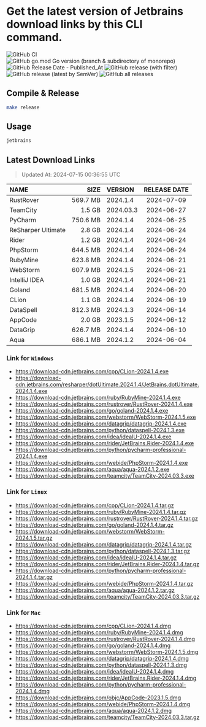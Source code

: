 # Get the latest version of Jetbrains download links by this CLI command.

![GitHub CI](https://github.com/designinlife/jetbrains/actions/workflows/ci.yml/badge.svg)
![GitHub go.mod Go version (branch & subdirectory of monorepo)](https://img.shields.io/github/go-mod/go-version/designinlife/jetbrains/master)
![GitHub Release Date - Published_At](https://img.shields.io/github/release-date/designinlife/jetbrains)
![GitHub release (with filter)](https://img.shields.io/github/v/release/designinlife/jetbrains)
![GitHub release (latest by SemVer)](https://img.shields.io/github/downloads/designinlife/jetbrains/v1.1.10/total)
![GitHub all releases](https://img.shields.io/github/downloads/designinlife/jetbrains/total)

## Compile & Release

```bash
make release
```

## Usage

```bash
jetbrains
```

## Latest Download Links

> Updated At: 2024-07-15 00:36:55 UTC

| NAME | SIZE | VERSION | RELEASE DATE |
| :-- | --: | :-- | :--: |
| RustRover | 569.7 MB | 2024.1.4 | 2024-07-09 |
| TeamCity | 1.5 GB | 2024.03.3 | 2024-06-27 |
| PyCharm | 750.6 MB | 2024.1.4 | 2024-06-25 |
| ReSharper Ultimate | 2.8 GB | 2024.1.4 | 2024-06-24 |
| Rider | 1.2 GB | 2024.1.4 | 2024-06-24 |
| PhpStorm | 644.5 MB | 2024.1.4 | 2024-06-24 |
| RubyMine | 623.8 MB | 2024.1.4 | 2024-06-21 |
| WebStorm | 607.9 MB | 2024.1.5 | 2024-06-21 |
| IntelliJ IDEA | 1.0 GB | 2024.1.4 | 2024-06-21 |
| Goland | 681.5 MB | 2024.1.4 | 2024-06-20 |
| CLion | 1.1 GB | 2024.1.4 | 2024-06-19 |
| DataSpell | 812.3 MB | 2024.1.3 | 2024-06-14 |
| AppCode | 2.0 GB | 2023.1.5 | 2024-06-12 |
| DataGrip | 626.7 MB | 2024.1.4 | 2024-06-10 |
| Aqua | 686.1 MB | 2024.1.2 | 2024-06-04 |

### Link for `Windows`

* <https://download-cdn.jetbrains.com/cpp/CLion-2024.1.4.exe>
* <https://download-cdn.jetbrains.com/resharper/dotUltimate.2024.1.4/JetBrains.dotUltimate.2024.1.4.exe>
* <https://download-cdn.jetbrains.com/ruby/RubyMine-2024.1.4.exe>
* <https://download-cdn.jetbrains.com/rustrover/RustRover-2024.1.4.exe>
* <https://download-cdn.jetbrains.com/go/goland-2024.1.4.exe>
* <https://download-cdn.jetbrains.com/webstorm/WebStorm-2024.1.5.exe>
* <https://download-cdn.jetbrains.com/datagrip/datagrip-2024.1.4.exe>
* <https://download-cdn.jetbrains.com/python/dataspell-2024.1.3.exe>
* <https://download-cdn.jetbrains.com/idea/ideaIU-2024.1.4.exe>
* <https://download-cdn.jetbrains.com/rider/JetBrains.Rider-2024.1.4.exe>
* <https://download-cdn.jetbrains.com/python/pycharm-professional-2024.1.4.exe>
* <https://download-cdn.jetbrains.com/webide/PhpStorm-2024.1.4.exe>
* <https://download-cdn.jetbrains.com/aqua/aqua-2024.1.2.exe>
* <https://download-cdn.jetbrains.com/teamcity/TeamCity-2024.03.3.exe>

### Link for `Linux`

* <https://download-cdn.jetbrains.com/cpp/CLion-2024.1.4.tar.gz>
* <https://download-cdn.jetbrains.com/ruby/RubyMine-2024.1.4.tar.gz>
* <https://download-cdn.jetbrains.com/rustrover/RustRover-2024.1.4.tar.gz>
* <https://download-cdn.jetbrains.com/go/goland-2024.1.4.tar.gz>
* <https://download-cdn.jetbrains.com/webstorm/WebStorm-2024.1.5.tar.gz>
* <https://download-cdn.jetbrains.com/datagrip/datagrip-2024.1.4.tar.gz>
* <https://download-cdn.jetbrains.com/python/dataspell-2024.1.3.tar.gz>
* <https://download-cdn.jetbrains.com/idea/ideaIU-2024.1.4.tar.gz>
* <https://download-cdn.jetbrains.com/rider/JetBrains.Rider-2024.1.4.tar.gz>
* <https://download-cdn.jetbrains.com/python/pycharm-professional-2024.1.4.tar.gz>
* <https://download-cdn.jetbrains.com/webide/PhpStorm-2024.1.4.tar.gz>
* <https://download-cdn.jetbrains.com/aqua/aqua-2024.1.2.tar.gz>
* <https://download-cdn.jetbrains.com/teamcity/TeamCity-2024.03.3.tar.gz>

### Link for `Mac`

* <https://download-cdn.jetbrains.com/cpp/CLion-2024.1.4.dmg>
* <https://download-cdn.jetbrains.com/ruby/RubyMine-2024.1.4.dmg>
* <https://download-cdn.jetbrains.com/rustrover/RustRover-2024.1.4.dmg>
* <https://download-cdn.jetbrains.com/go/goland-2024.1.4.dmg>
* <https://download-cdn.jetbrains.com/webstorm/WebStorm-2024.1.5.dmg>
* <https://download-cdn.jetbrains.com/datagrip/datagrip-2024.1.4.dmg>
* <https://download-cdn.jetbrains.com/python/dataspell-2024.1.3.dmg>
* <https://download-cdn.jetbrains.com/idea/ideaIU-2024.1.4.dmg>
* <https://download-cdn.jetbrains.com/rider/JetBrains.Rider-2024.1.4.dmg>
* <https://download-cdn.jetbrains.com/python/pycharm-professional-2024.1.4.dmg>
* <https://download-cdn.jetbrains.com/objc/AppCode-2023.1.5.dmg>
* <https://download-cdn.jetbrains.com/webide/PhpStorm-2024.1.4.dmg>
* <https://download-cdn.jetbrains.com/aqua/aqua-2024.1.2.dmg>
* <https://download-cdn.jetbrains.com/teamcity/TeamCity-2024.03.3.tar.gz>
